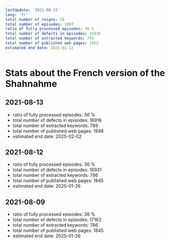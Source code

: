 ```yaml
---
lastUpdate: '2021-08-15'
lang: 'fr'
total number of reigns: 50
total number of episodes: 1007
ratio of fully processed episodes: 36 %
total number of defects in episodes: 16916
total number of extracted keywords: 793
total number of published web pages: 1852
estimated end date: 2025-01-12
---
```


# Stats about the French version of the Shahnahme

## 2021-08-13

- ratio of fully processed episodes: 36 %
- total number of defects in episodes: 16916
- total number of extracted keywords: 789
- total number of published web pages: 1848
- estimated end date: 2025-02-02

## 2021-08-12

- ratio of fully processed episodes: 36 %
- total number of defects in episodes: 16931
- total number of extracted keywords: 786
- total number of published web pages: 1845
- estimated end date: 2025-01-26

## 2021-08-09

- ratio of fully processed episodes: 36 %
- total number of defects in episodes: 17163
- total number of extracted keywords: 786
- total number of published web pages: 1845
- estimated end date: 2025-01-26

